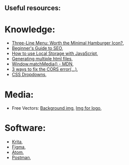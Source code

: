 ## Useful resources:

# Knowledge:

* [Three-Line Menu: Worth the Minimal Hamburger Icon?](https://thinksem.com/blog/three-line-menu-hamburger-icon/),
* [Beginner's Guide to SEO](https://moz.co,m/beginners-guide-to-seo),
* [How to use Local Storage with JavaScript](https://www.taniarascia.com/how-to-use-local-storage-with-javascript/),
* [Generating multiple html files](https://github.com/jantimon/html-webpack-plugin#generating-multiple-html-files),
* [Window.matchMedia() - MDN](https://developer.mozilla.org/en-US/docs/Web/API/Window/matchMedia),
* [3 ways to fix the CORS error(...)](https://medium.co,m/@dtkatz/3-ways-to-fix-the-cors-error-and-how-access-control-allow-origin-works-d97d55946d9),
* [CSS Dropdowns](https://www.w3schools.com/css/css_dropdowns.asp),


# Media:

* Free Vectors:
[Background img](https://all-free-download.com/free-vector/download/landscape-background-green-trees-car-icon-cartoon-design_6835637.html),
[Img for logo](https://all-free-download.com/free-vector/download/modern-traveling-icons-vector-set_583279.html),


# Software:

* [Krita](https://krita.org/en/),
* [Figma](https://www.figma.com/),
* [Atom](https://atom.io/),
* [Postman](https://www.postman.com/),
